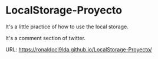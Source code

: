 # LocalStorage-Proyecto

It's a little practice of how to use the local storage.

It's a comment section of twitter.

URL: https://ronaldocl9lda.github.io/LocalStorage-Proyecto/
